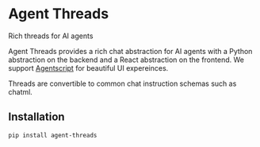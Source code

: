 # Agent Threads

Rich threads for AI agents

Agent Threads provides a rich chat abstraction for AI agents with a Python abstraction on the backend and a React abstraction on the frontend. We support [Agentscript](https://github.com/agentsea/agentscript) for beautiful UI expereinces.

Threads are convertible to common chat instruction schemas such as chatml.

## Installation

```
pip install agent-threads
```
